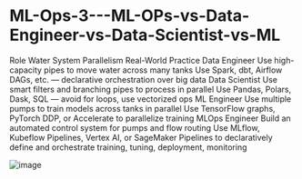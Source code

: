 # ML-Ops-3---ML-OPs-vs-Data-Engineer-vs-Data-Scientist-vs-ML

<p>Role Water System Parallelism Real-World Practice Data Engineer Use high-capacity pipes to move water across many tanks Use Spark, dbt, Airflow DAGs, etc. &mdash; declarative orchestration over big data Data Scientist Use smart filters and branching pipes to process in parallel Use Pandas, Polars, Dask, SQL &mdash; avoid for loops, use vectorized ops ML Engineer Use multiple pumps to train models across tanks in parallel Use TensorFlow graphs, PyTorch DDP, or Accelerate to parallelize training MLOps Engineer Build an automated control system for pumps and flow routing Use MLflow, Kubeflow Pipelines, Vertex AI, or SageMaker Pipelines to declaratively define and orchestrate training, tuning, deployment, monitoring</p>

![image](https://github.com/user-attachments/assets/236bc76e-707f-4d17-a1e3-bdccfb51879a)
